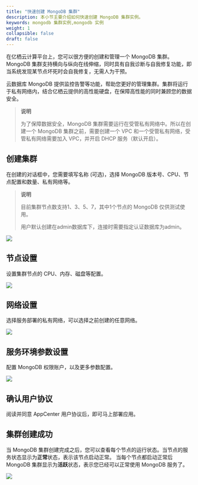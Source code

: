 ```yaml
---
title: "快速创建 MongoDB 集群"
description: 本小节主要介绍如何快速创建 MongoDB 集群实例。 
keywords: mongodb 集群实例,mongodb 实例 
weight: 1
collapsible: false
draft: false
---
```



在亿栖云计算平台上，您可以很方便的创建和管理一个 MongoDB 集群。MongoDB 集群支持横向与纵向在线伸缩，同时具有自我诊断与自我修复功能，即当系统发现某节点坏死时会自我修复，无需人为干预。

云数据库 MongoDB 提供监控告警等功能，帮助您更好的管理集群。集群将运行于私有网络内，结合亿栖云提供的高性能硬盘，在保障高性能的同时兼顾您的数据安全。
>**说明**
>
> 为了保障数据安全，MongoDB 集群需要运行在受管私有网络中。所以在创建一个 MongoDB 集群之前，需要创建一个 VPC 和一个受管私有网络，受管私有网络需要加入 VPC，并开启 DHCP 服务（默认开启）。

## 创建集群

在创建的对话框中，您需要填写名称 (可选)，选择 MongoDB 版本号、CPU、节点配置和数量、私有网络等。
>**说明**
>
> 目前集群节点数支持1、3、5、7，其中1个节点的 MongoDB 仅供测试使用。
> 
> 用户默认创建在admin数据库下，连接时需要指定认证数据库为admin。

![](../../_images/step1.png)

## 节点设置
设置集群节点的 CPU、内存、磁盘等配置。

![](../../_images/step2.png)

## 网络设置

选择服务部署的私有网络，可以选择之前创建的任意网络。

![](../../_images/step3.png)

## 服务环境参数设置

配置 MongoDB 权限账户，以及更多参数配置。

![](../../_images/step4.png)

## 确认用户协议

阅读并同意 AppCenter 用户协议后，即可马上部署应用。


## 集群创建成功

当 MongoDB 集群创建完成之后，您可以查看每个节点的运行状态。当节点的服务状态显示为**正常**状态，表示该节点启动正常。 当每个节点都启动正常后 MongoDB 集群显示为**活跃**状态，表示您已经可以正常使用 MongoDB 服务了。

![](../../_images/step6.png)

